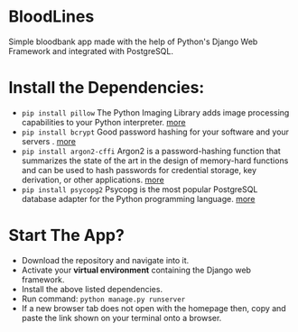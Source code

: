 # BloodLines
Simple bloodbank app made with the help of Python's Django Web Framework and integrated with PostgreSQL.

# Install the Dependencies:
 - `pip install pillow` The Python Imaging Library adds image processing capabilities to your Python interpreter. [more](https://github.com/python-pillow/Pillow)
 - `pip install bcrypt` Good password hashing for your software and your servers . [more](https://pypi.org/project/bcrypt/)
 - `pip install argon2-cffi` Argon2 is a password-hashing function that summarizes the state of the art in the design of memory-hard functions and can be used to hash passwords for credential storage, key derivation, or other applications. [more](https://github.com/p-h-c/phc-winner-argon2)
 - `pip install psycopg2` Psycopg is the most popular PostgreSQL database adapter for the Python programming language. [more](https://github.com/psycopg/psycopg2)

# Start The App?
 - Download the repository and navigate into it.
 - Activate your **virtual environment** containing the Django web framework.
 - Install the above listed dependencies.
 - Run command: `python manage.py runserver`
 - If a new browser tab does not open with the homepage then, copy and paste the link shown on your terminal onto a browser.


